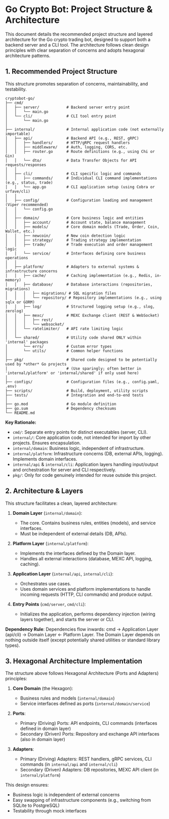# Go Crypto Bot: Project Structure & Architecture

This document details the recommended project structure and layered architecture for the Go crypto trading bot, designed to support both a backend server and a CLI tool. The architecture follows clean design principles with clear separation of concerns and adopts hexagonal architecture patterns.

## 1. Recommended Project Structure

This structure promotes separation of concerns, maintainability, and testability.

```
cryptobot-go/
├── cmd/
│   ├── server/            # Backend server entry point
│   │   └── main.go
│   └── cli/               # CLI tool entry point
│       └── main.go
│
├── internal/              # Internal application code (not externally importable)
│   ├── api/               # Backend API (e.g., REST, gRPC)
│   │   ├── handlers/      # HTTP/gRPC request handlers
│   │   ├── middleware/    # Auth, logging, CORS, etc.
│   │   ├── router.go      # Route definitions (e.g., using Chi or Gin)
│   │   └── dto/           # Data Transfer Objects for API requests/responses
│   │
│   ├── cli/               # CLI specific logic and commands
│   │   ├── commands/      # Individual CLI command implementations (e.g., status, trade)
│   │   └── app.go         # CLI application setup (using Cobra or urfave/cli)
│   │
│   ├── config/            # Configuration loading and management (Viper recommended)
│   │   └── config.go
│   │
│   ├── domain/            # Core business logic and entities
│   │   ├── account/       # Account state, balance management
│   │   ├── models/        # Core domain models (Trade, Order, Coin, Wallet, etc.)
│   │   ├── newcoin/       # New coin detection logic
│   │   ├── strategy/      # Trading strategy implementation
│   │   ├── trade/         # Trade execution and order management logic
│   │   └── service/       # Interfaces defining core business operations
│   │
│   ├── platform/          # Adapters to external systems & infrastructure concerns
│   │   ├── cache/         # Caching implementation (e.g., Redis, in-memory)
│   │   ├── database/      # Database interactions (repositories, migrations)
│   │   │   ├── migrations/ # SQL migration files
│   │   │   └── repository/ # Repository implementations (e.g., using sqlx or GORM)
│   │   ├── log/           # Structured logging setup (e.g., slog, zerolog)
│   │   ├── mexc/          # MEXC Exchange client (REST & WebSocket)
│   │   │   ├── rest/
│   │   │   └── websocket/
│   │   └── ratelimiter/   # API rate limiting logic
│   │
│   └── shared/            # Utility code shared ONLY within 'internal' packages
│       └── errs/          # Custom error types
│       └── utils/         # Common helper functions
│
├── pkg/                   # Shared code designed to be potentially used by *other* Go projects
│                          # (Use sparingly; often better in 'internal/platform' or 'internal/shared' if only used here)
│
├── configs/               # Configuration files (e.g., config.yaml, .env)
├── scripts/               # Build, deployment, utility scripts
├── tests/                 # Integration and end-to-end tests
│
├── go.mod                 # Go module definition
├── go.sum                 # Dependency checksums
└── README.md
```

**Key Rationale:**
- `cmd/`: Separate entry points for distinct executables (server, CLI).
- `internal/`: Core application code, not intended for import by other projects. Ensures encapsulation.
- `internal/domain`: Business logic, independent of infrastructure.
- `internal/platform`: Infrastructure concerns (DB, external APIs, logging). Implements domain interfaces.
- `internal/api` & `internal/cli`: Application layers handling input/output and orchestration for server and CLI respectively.
- `pkg/`: Only for code genuinely intended for reuse outside this project.

## 2. Architecture & Layers

This structure facilitates a clean, layered architecture:

1. **Domain Layer** (`internal/domain`): 
   - The core. Contains business rules, entities (models), and service interfaces. 
   - Must be independent of external details (DB, APIs).

2. **Platform Layer** (`internal/platform`): 
   - Implements the interfaces defined by the Domain layer. 
   - Handles all external interactions (database, MEXC API, logging, caching).

3. **Application Layer** (`internal/api`, `internal/cli`): 
   - Orchestrates use cases. 
   - Uses domain services and platform implementations to handle incoming requests (HTTP, CLI commands) and produce output.

4. **Entry Points** (`cmd/server`, `cmd/cli`): 
   - Initializes the application, performs dependency injection (wiring layers together), and starts the server or CLI.

**Dependency Rule**: Dependencies flow inwards: cmd -> Application Layer (api/cli) -> Domain Layer <- Platform Layer. The Domain Layer depends on nothing outside itself (except potentially shared utilities or standard library types).

## 3. Hexagonal Architecture Implementation

The structure above follows Hexagonal Architecture (Ports and Adapters) principles:

1. **Core Domain** (the Hexagon):
   - Business rules and models (`internal/domain`)
   - Service interfaces defined as ports (`internal/domain/service`)

2. **Ports**:
   - Primary (Driving) Ports: API endpoints, CLI commands (interfaces defined in domain layer)
   - Secondary (Driven) Ports: Repository and exchange API interfaces (also in domain layer)

3. **Adapters**:
   - Primary (Driving) Adapters: REST handlers, gRPC services, CLI commands (in `internal/api` and `internal/cli`)
   - Secondary (Driven) Adapters: DB repositories, MEXC API client (in `internal/platform`)

This design ensures:
- Business logic is independent of external concerns
- Easy swapping of infrastructure components (e.g., switching from SQLite to PostgreSQL)
- Testability through mock interfaces
